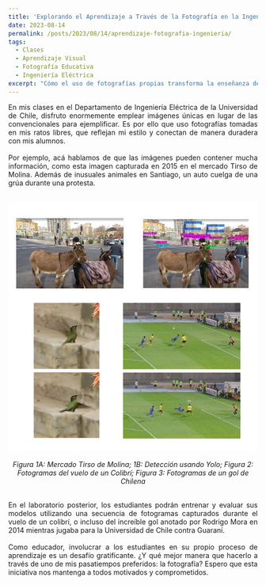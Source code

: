 ```yaml
---
title: 'Explorando el Aprendizaje a Través de la Fotografía en la Ingeniería Eléctrica'
date: 2023-08-14
permalink: /posts/2023/08/14/aprendizaje-fotografia-ingenieria/
tags:
  - Clases
  - Aprendizaje Visual
  - Fotografía Educativa
  - Ingeniería Eléctrica
excerpt: "Cómo el uso de fotografías propias transforma la enseñanza de ingeniería eléctrica, haciendo más cercanos y memorables los contenidos técnicos."
---
```


<div style="text-align: justify;">En mis clases en el Departamento de Ingeniería Eléctrica de la Universidad de Chile, disfruto enormemente emplear imágenes únicas en lugar de las convencionales para ejemplificar. Es por ello que uso fotografías tomadas en mis ratos libres, que reflejan mi estilo y conectan de manera duradera con mis alumnos.</div>
<br>
<div style="text-align: justify;">Por ejemplo, acá hablamos de que las imágenes pueden contener mucha información, como esta imagen capturada en 2015 en el mercado Tirso de Molina. Además de inusuales animales en Santiago, un auto cuelga de una grúa durante una protesta.</div>
<br>

<p align="center">
  <p align="center">
  <img src="/files/Foto_EL5206_2023_01.jpg" alt="Fotografías educativas utilizadas en clases de ingeniería eléctrica, incluyendo mercado, protesta, vuelo de colibrí y jugada de fútbol.">
</p>
<p align="center">
  <em>Figura 1A: Mercado Tirso de Molina; 1B: Detección usando Yolo; Figura 2: Fotogramas del vuelo de un Colibrí; Figura 3: Fotogramas de un gol de Chilena </em>
</p>
<br>
<div style="text-align: justify;">
En el laboratorio posterior, los estudiantes podrán entrenar y evaluar sus modelos utilizando una secuencia de fotogramas capturados durante el vuelo de un colibrí, o incluso del increíble gol anotado por Rodrigo Mora en 2014 mientras jugaba para la Universidad de Chile contra Guaraní.
</div>
<br>
<div style="text-align: justify;">
Como educador, involucrar a los estudiantes en su propio proceso de aprendizaje es un desafío gratificante. ¿Y qué mejor manera que hacerlo a través de uno de mis pasatiempos preferidos: la fotografía? Espero que esta iniciativa nos mantenga a todos motivados y comprometidos.
</div>
<br>
